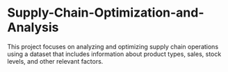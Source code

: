 # Supply-Chain-Optimization-and-Analysis
This project focuses on analyzing and optimizing supply chain operations using a dataset that includes information about product types, sales, stock levels, and other relevant factors.
